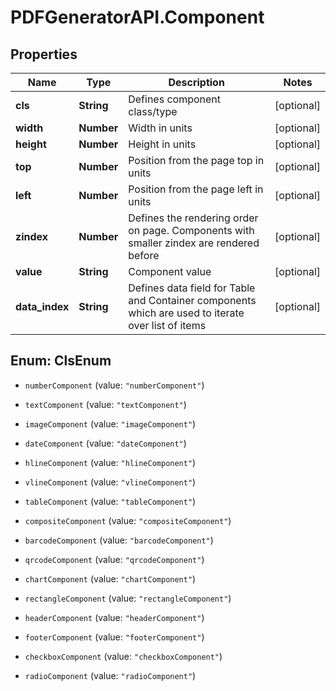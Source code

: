 # PDFGeneratorAPI.Component

## Properties

Name | Type | Description | Notes
------------ | ------------- | ------------- | -------------
**cls** | **String** | Defines component class/type | [optional] 
**width** | **Number** | Width in units | [optional] 
**height** | **Number** | Height in units | [optional] 
**top** | **Number** | Position from the page top in units | [optional] 
**left** | **Number** | Position from the page left in units | [optional] 
**zindex** | **Number** | Defines the rendering order on page. Components with smaller zindex are rendered before | [optional] 
**value** | **String** | Component value | [optional] 
**data_index** | **String** | Defines data field for Table and Container components which are used to iterate over list of items | [optional] 



## Enum: ClsEnum


* `numberComponent` (value: `"numberComponent"`)

* `textComponent` (value: `"textComponent"`)

* `imageComponent` (value: `"imageComponent"`)

* `dateComponent` (value: `"dateComponent"`)

* `hlineComponent` (value: `"hlineComponent"`)

* `vlineComponent` (value: `"vlineComponent"`)

* `tableComponent` (value: `"tableComponent"`)

* `compositeComponent` (value: `"compositeComponent"`)

* `barcodeComponent` (value: `"barcodeComponent"`)

* `qrcodeComponent` (value: `"qrcodeComponent"`)

* `chartComponent` (value: `"chartComponent"`)

* `rectangleComponent` (value: `"rectangleComponent"`)

* `headerComponent` (value: `"headerComponent"`)

* `footerComponent` (value: `"footerComponent"`)

* `checkboxComponent` (value: `"checkboxComponent"`)

* `radioComponent` (value: `"radioComponent"`)




